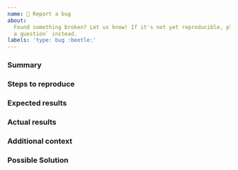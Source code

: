 ```yaml
---
name: 🐞 Report a bug
about:
  Found something broken? Let us know! If it's not yet reproducible, please `Ask
  a question` instead.
labels: 'type: bug :beetle:'
---
```


### Summary

<!-- A brief summary of the problem. -->

### Steps to reproduce

<!-- All bug reports should include detailed steps to reproduce -->

### Expected results

<!-- Outline what you expected to see -->

### Actual results

<!-- Outline the actual results -->

### Additional context

<!-- Optionally provide additional context such as browser version / device etc... -->

### Possible Solution

<!--- Optionally suggest a fix or reason for the bug -->
